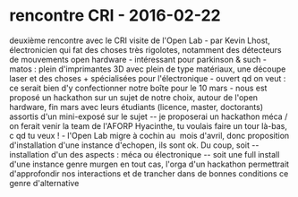 # rencontre CRI  - 2016-02-22

deuxième rencontre avec le CRI   visite de l'Open Lab  \- par Kevin Lhost, électronicien qui fat des choses très rigolotes, notamment des détecteurs de mouvements open hardware - intéressant pour parkinson &amp; such  \- matos : plein d'imprimantes 3D avec plein de type matériaux, une découpe laser et des choses + spécialisées pour l'électronique  \- ouvert qd on veut : ce serait bien d'y confectionner notre boîte pour le 10 mars  \- nous est proposé un hackathon sur un sujet de notre choix, autour de l'open hardware, fin mars avec leurs étudiants (licence, master, doctorants) assortis d'un mini-exposé sur le sujet  \-- je proposerai un hackathon méca / on ferait venir la team de l'AFORP  Hyacinthe, tu voulais faire un tour là-bas, c qd tu veux !   \- l'Open Lab migre à cochin au  mois d'avril, donc proposition d'installation d'une instance d'echopen, ils sont ok. Du coup, soit  \-- installation d'un des aspects : méca ou électronique  \-- soit une full install d'une instance genre murgen  en tout cas, l'orga d'un hackathon permettrait d'approfondir nos interactions et de trancher dans de bonnes conditions ce genre d'alternative

